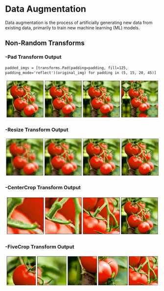# Data Augmentation 

Data augmentation is the process of artificially generating new data from existing data, primarily to train new machine learning (ML) models.


## Non-Random Transforms

### -Pad Transform Output
```
padded_imgs = [transforms.Pad(padding=padding, fill=125, padding_mode='reflect')(original_img) for padding in (5, 15, 20, 45)]
```
![Sample Image](Non-Random_Transformstemp/output-figures/Pad.png)

### -Resize Transform Output
![Sample Image](Non-Random_Transformstemp/output-figures/Resize.png)

### -CenterCrop Transform Output
![Sample Image](Non-Random_Transformstemp/output-figures/CenterCrop.png)

### -FiveCrop Transform Output
![Sample Image](Non-Random_Transformstemp/output-figures/FiveCrop.png)

